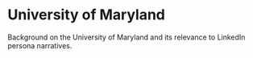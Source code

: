 # University of Maryland

Background on the University of Maryland and its relevance to LinkedIn persona narratives.
